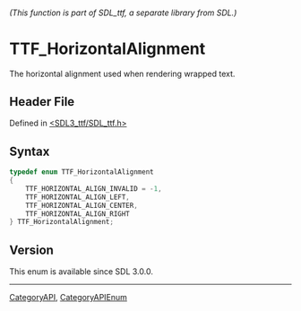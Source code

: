 ###### (This function is part of SDL_ttf, a separate library from SDL.)
# TTF_HorizontalAlignment

The horizontal alignment used when rendering wrapped text.

## Header File

Defined in [<SDL3_ttf/SDL_ttf.h>](https://github.com/libsdl-org/SDL_ttf/blob/main/include/SDL3_ttf/SDL_ttf.h)

## Syntax

```c
typedef enum TTF_HorizontalAlignment
{
    TTF_HORIZONTAL_ALIGN_INVALID = -1,
    TTF_HORIZONTAL_ALIGN_LEFT,
    TTF_HORIZONTAL_ALIGN_CENTER,
    TTF_HORIZONTAL_ALIGN_RIGHT
} TTF_HorizontalAlignment;
```

## Version

This enum is available since SDL 3.0.0.

----
[CategoryAPI](CategoryAPI), [CategoryAPIEnum](CategoryAPIEnum)

